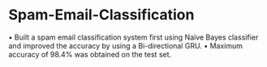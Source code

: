 # Spam-Email-Classification

• Built a spam email classification system first using Naïve Bayes classifier and improved the
accuracy by using a Bi-directional GRU.
• Maximum accuracy of 98.4% was obtained on the test set.
